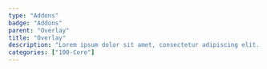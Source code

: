 ```yaml
---
type: "Addons"
badge: "Addons"
parent: "Overlay"
title: "Overlay"
description: "Lorem ipsum dolor sit amet, consectetur adipiscing elit. Nunc tempus laoreet leo sit amet iaculis."
categories: ["100-Core"]
---
```


